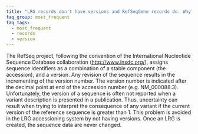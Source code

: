 ```yaml
---
title: "LRG records don't have versions and RefSeqGene records do. Why?"
faq_group: most_frequent
faq_tags:
  - most_frequent
  - records
  - version
---
```


The RefSeq project, following the convention of the International Nucleotide Sequence Database collaboration (http://www.insdc.org/), assigns sequence identifiers as a combination of a stable component (the accession), and a version. Any revision of the sequence results in the incrementing of the version number. The version number is indicated after the decimal point at end of the accession number (e.g. NM_000088.3).  
Unfortunately, the version of a sequence is often not reported when a variant description is presented in a publication. Thus, uncertainty can result when trying to interpret the consequence of any variant if the current version of the reference sequence is greater than 1. This problem is avoided in the LRG accessioning system by not having versions. Once an LRG is created, the sequence data are never changed.

